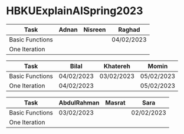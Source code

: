 # HBKUExplainAISpring2023


| Task            | Adnan | Nisreen | Raghad     |
| --------------- | ----- | ------- | ---------- |
| Basic Functions |       |         | 04/02/2023 |
| One Iteration   |       |         |            |





| Task            | Bilal      | Khatereh  | Momin      |
| --------------- | ---------- | --------- | ---------- |
| Basic Functions | 04/02/2023 | 03/02/2023| 05/02/2023 |
| One Iteration   | 04/02/2023 |           | 05/02/2023 |




| Task            | AbdulRahman | Masrat     | Sara       |
| --------------- | ----------- | ---------- | ---------- |
| Basic Functions | 03/02/2023  |            | 02/02/2023 |
| One Iteration   |             |            |            |